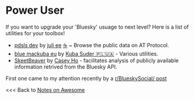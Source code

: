 # Power User

If you want to upgrade your 'Bluesky' usuage to next level? Here is a list of utilities for your toolbox!

- [pdsls dev](https://pdsls.dev/) by [juli ee](https://bsky.app/profile/did:plc:b3pn34agqqchkaf75v7h43dk) [☕](https://ko-fi.com/notjuliet) ~ Browse the public data on AT Protocol.
- [blue mackuba eu](https://blue.mackuba.eu/) by [Kuba Suder 🇵🇱🇺🇦](https://bsky.app/profile/did:plc:oio4hkxaop4ao4wz2pp3f4cr) - Various utilities.
- [SkeetBeaver](https://skeetbeaver.pages.dev/) by [Casey Ho](https://bsky.app/profile/did:plc:d7nr65djxrudtdg3tslzfiyr) -  facilitates analysis of publicly available information retrived from the Bluesky API.

First one came to my attention recently by a [r/BlueskySocial/ post](https://www.reddit.com/r/BlueskySocial/comments/1ifszgh/comment/maiyjyx/)




<<< Back to [Notes on Awesome](/README.md)
